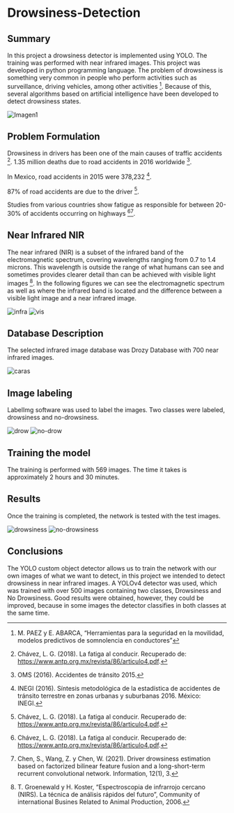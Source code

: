 # Drowsiness-Detection

## Summary
In this project a drowsiness detector is implemented using YOLO. The training was performed with near infrared images. 
This project was developed in python programming language. 
The problem of drowsiness is something very common in people who perform activities such as surveillance, driving vehicles, among other activities  [^1]. Because of this, several algorithms based on artificial intelligence have been developed to detect drowsiness states.

![Imagen1](https://user-images.githubusercontent.com/44073142/173011408-ecbcee06-1166-45ac-af2c-0426c8440bb6.png)


## Problem Formulation
Drowsiness in drivers has been one of the main causes of traffic accidents [^2].
1.35 million deaths due to road accidents in 2016 worldwide [^3].
 
In Mexico, road accidents in 2015 were 378,232 [^4].

87% of road accidents are due to the driver [^2].

Studies from various countries show fatigue as responsible for between 20-30% of accidents occurring on highways [^2][^5].

## Near Infrared NIR
The near infrared (NIR) is a subset of the infrared band of the electromagnetic spectrum, covering wavelengths ranging from 0.7 to 1.4 microns. This wavelength is outside the range of what humans can see and sometimes provides clearer detail than can be achieved with visible light images [^6]. In the following figures we can see the electromagnetic spectrum as well as where the infrared band is located and the difference between a visible light image and a near infrared image.


![infra](https://user-images.githubusercontent.com/44073142/173011736-6c02e63a-cd34-414f-9c35-728eed309610.png)
![vis](https://user-images.githubusercontent.com/44073142/173007179-2b4288cf-1033-430d-9752-54362a09613d.png)

## Database Description
The selected infrared image database was Drozy Database with 700 near infrared images. 

![caras](https://user-images.githubusercontent.com/44073142/173008425-f4fe68d0-cc24-41c5-858d-a29bc1941533.png)

## Image labeling 
LabelImg software was used to label the images. Two classes were labeled, drowsiness and no-drowsiness.

![drow](https://user-images.githubusercontent.com/44073142/173008885-583591d8-0189-4227-a847-65815168c33d.png)
![no-drow](https://user-images.githubusercontent.com/44073142/173008924-89314005-2fef-44ca-b6bc-26c4eec0b67a.png)

## Training the model
The training is performed with 569 images. The time it takes is approximately 2 hours and 30 minutes. 

## Results
Once the training is completed, the network is tested with the test images. 

![drowsiness](https://user-images.githubusercontent.com/44073142/173009910-1b3d5b6e-949d-415c-8be1-fdd0bc67a424.png)
![no-drowsiness](https://user-images.githubusercontent.com/44073142/173010283-18f1d72b-301f-45d3-965b-3ea93efb08b6.png)

## Conclusions
The YOLO custom object detector allows us to train the network with our own images of what we want to detect, in this project we intended to detect drowsiness in near infrared images. A YOLOv4 detector was used, which was trained with over 500 images containing two classes, Drowsiness and No Drowsiness. Good results were obtained, however, they could be improved, because in some images the detector classifies in both classes at the same time. 

[^1]: M. PAEZ y E. ABARCA, “Herramientas para la seguridad en la movilidad, modelos predictivos de somnolencia en conductores”
[^2]: Chávez, L. G. (2018). La fatiga al conducir. Recuperado de: https://www.antp.org.mx/revista/86/articulo4.pdf.
[^3]: OMS (2016). Accidentes de tránsito 2015. 
[^4]: INEGI (2016). Síntesis metodológica de la estadística de accidentes de tránsito terrestre en zonas urbanas y suburbanas 2016. México: INEGI. 
[^5]: Chen, S., Wang, Z. y Chen, W. (2021). Driver drowsiness estimation based on factorized bilinear feature fusion and a long-short-term recurrent convolutional network. Information, 12(1), 3.
[^6]: T. Groenewald y H. Koster, “Espectroscopia de infrarrojo cercano (NIRS). La técnica de análisis rápidos del futuro”, Community of international Busines Related to Animal Production, 2006.




